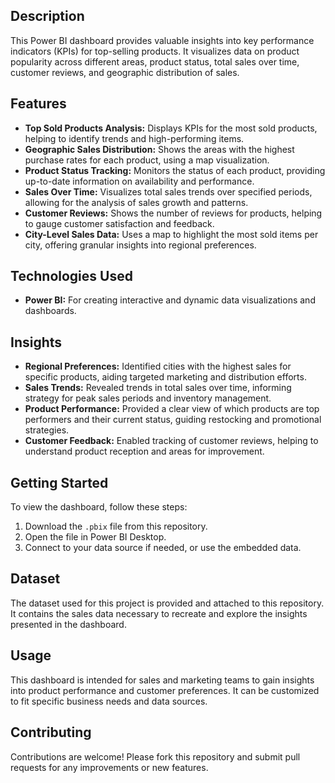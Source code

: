 ## Description
This Power BI dashboard provides valuable insights into key performance indicators (KPIs) for top-selling products. It visualizes data on product popularity across different areas, product status, total sales over time, customer reviews, and geographic distribution of sales.

## Features
- **Top Sold Products Analysis:** Displays KPIs for the most sold products, helping to identify trends and high-performing items.
- **Geographic Sales Distribution:** Shows the areas with the highest purchase rates for each product, using a map visualization.
- **Product Status Tracking:** Monitors the status of each product, providing up-to-date information on availability and performance.
- **Sales Over Time:** Visualizes total sales trends over specified periods, allowing for the analysis of sales growth and patterns.
- **Customer Reviews:** Shows the number of reviews for products, helping to gauge customer satisfaction and feedback.
- **City-Level Sales Data:** Uses a map to highlight the most sold items per city, offering granular insights into regional preferences.

## Technologies Used
- **Power BI:** For creating interactive and dynamic data visualizations and dashboards.

## Insights
- **Regional Preferences:** Identified cities with the highest sales for specific products, aiding targeted marketing and distribution efforts.
- **Sales Trends:** Revealed trends in total sales over time, informing strategy for peak sales periods and inventory management.
- **Product Performance:** Provided a clear view of which products are top performers and their current status, guiding restocking and promotional strategies.
- **Customer Feedback:** Enabled tracking of customer reviews, helping to understand product reception and areas for improvement.

## Getting Started
To view the dashboard, follow these steps:
1. Download the `.pbix` file from this repository.
2. Open the file in Power BI Desktop.
3. Connect to your data source if needed, or use the embedded data.

## Dataset
The dataset used for this project is provided and attached to this repository. It contains the sales data necessary to recreate and explore the insights presented in the dashboard.
   

## Usage
This dashboard is intended for sales and marketing teams to gain insights into product performance and customer preferences. It can be customized to fit specific business needs and data sources.

## Contributing
Contributions are welcome! Please fork this repository and submit pull requests for any improvements or new features.
